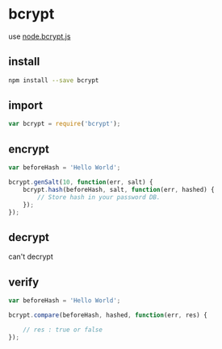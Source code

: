 # bcrypt

use [node.bcrypt.js](https://github.com/ncb000gt/node.bcrypt.js/)

## install

```bash
npm install --save bcrypt
```

## import

```javascript
var bcrypt = require('bcrypt');
```

## encrypt

```javascript
var beforeHash = 'Hello World';

bcrypt.genSalt(10, function(err, salt) {
    bcrypt.hash(beforeHash, salt, function(err, hashed) {
        // Store hash in your password DB.
    });
});
```

## decrypt

can't decrypt

## verify

```javascript
var beforeHash = 'Hello World';

bcrypt.compare(beforeHash, hashed, function(err, res) {

    // res : true or false
});
```
